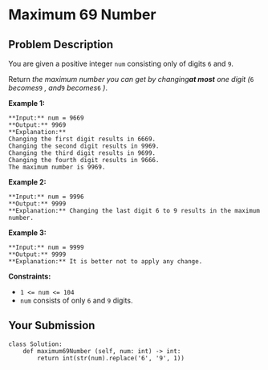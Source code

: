 # Maximum 69 Number

## Problem Description

You are given a positive integer `num` consisting only of digits `6` and `9`.

Return _the maximum number you can get by changing**at most** one digit (_`6`
_becomes_`9` _, and_`9` _becomes_`6` _)_.



**Example 1:**

    
    
    **Input:** num = 9669
    **Output:** 9969
    **Explanation:** 
    Changing the first digit results in 6669.
    Changing the second digit results in 9969.
    Changing the third digit results in 9699.
    Changing the fourth digit results in 9666.
    The maximum number is 9969.
    

**Example 2:**

    
    
    **Input:** num = 9996
    **Output:** 9999
    **Explanation:** Changing the last digit 6 to 9 results in the maximum number.
    

**Example 3:**

    
    
    **Input:** num = 9999
    **Output:** 9999
    **Explanation:** It is better not to apply any change.
    



**Constraints:**

  * `1 <= num <= 104`
  * `num` consists of only `6` and `9` digits.



## Your Submission

```python3
class Solution:
    def maximum69Number (self, num: int) -> int:
        return int(str(num).replace('6', '9', 1))
```
